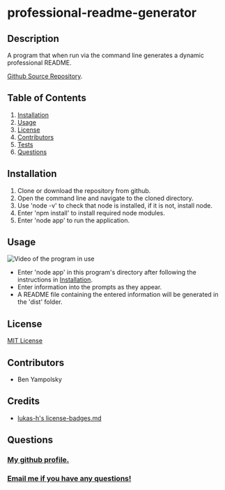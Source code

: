 # professional-readme-generator

## Description 

A program that when run via the command line generates a dynamic professional README.

[Github  Source Repository](https://github.com/byampols/professional-readme-generator).

## Table of Contents

1. [Installation](#installation)
2. [Usage](#usage)
3. [License](#license)
4. [Contributors](#contributors)
5. [Tests](#tests)
6. [Questions](#questions)

## Installation

1. Clone or download the repository from github.
2. Open the command line and navigate to the cloned directory.
3. Use 'node -v' to check that node is installed, if it is not, install node.
4. Enter 'npm install' to install required node modules.
5. Enter 'node app' to run the application.

## Usage 

![Video of the program in use](https://drive.google.com/file/d/1MJfjjq4Q4Kd2FZkdUt0UCoa0ClWT-D3i/view?usp=sharing)

* Enter 'node app' in this program's directory after following the instructions in [Installation](#installation).
* Enter information into the prompts as they appear. 
* A README file containing the entered information will be generated in the 'dist' folder. 

## License 

[MIT License](LICENSE)

## Contributors 

* Ben Yampolsky

## Credits <!--don't use this in the actual thing-->

* [lukas-h's license-badges.md](https://gist.github.com/lukas-h/2a5d00690736b4c3a7ba)

## Questions 

### [My github profile.](https://github.com/byampols)
### [Email me if you have any questions!](byampols@alumni.cmu.edu)
